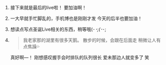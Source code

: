 1. 接下来就是最后的live啦！ 要加油啊！

2. 一大早就手忙脚乱的，手机博也是刚刚才发 今天的后半也要加油！

3. 想读点写点圣诞Live相关的东西，稍等哦(･_･;(･_･;

4. > 我老家那的湖里有很多天鹅。 散步的时候，会跟在后面走 稍微让人有点焦躁💦

   真好啊—！ 刚想感叹握手会时排队的队列很长 爱未那边人就变多了 笑